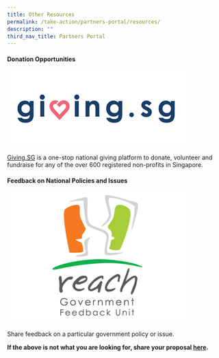 ```yaml
---
title: Other Resources
permalink: /take-action/partners-portal/resources/
description: ""
third_nav_title: Partners Portal
---
```

#### Donation Opportunities

[![](/images/Opportunities/givingsg_logo.png)](https://www.giving.sg) 

[Giving.SG](https://www.giving.sg) is a one-stop national giving platform to donate, volunteer and fundraise for any of the over 600 registered non-profits in Singapore.


#### Feedback on National Policies and Issues

[![](/images/Opportunities/reach%20logo_422x304%20.png)](https://reach.gov.sg/About-Us/Contact-Us/Feedback-Form) 

Share feedback on a particular government policy or issue.




**If the above is not what you are looking for, share your proposal [here](https://go.gov.sg/takceactiontoday).**